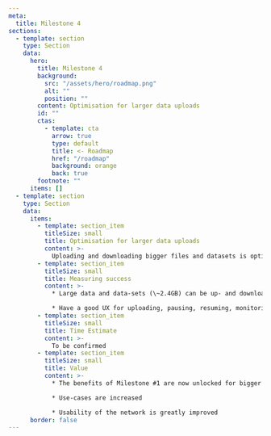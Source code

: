 ```yaml
---
meta:
  title: Milestone 4
sections:
  - template: section
    type: Section
    data:
      hero:
        title: Milestone 4
        background:
          src: "/assets/hero/roadmap.png"
          alt: ""
          position: ""
        content: Optimisation for larger data uploads
        id: ""
        ctas:
          - template: cta
            arrow: true
            type: default
            title: <- Roadmap
            href: "/roadmap"
            background: orange
            back: true
        footnote: ""
      items: []
  - template: section
    type: Section
    data:
      items:
        - template: section_item
          titleSize: small
          title: Optimisation for larger data uploads
          content: >-
            Uploading and downloading bigger files and datasets is optimised.
        - template: section_item
          titleSize: small
          title: Measuring success
          content: >-
            * Large data and data-sets (\~2.4GB) can be up- and downloaded reliably

            * Have a good UX for uploading, pausing, resuming, monitoring and postage stamp payment
        - template: section_item
          titleSize: small
          title: Time Estimate
          content: >-
            To be confirmed
        - template: section_item
          titleSize: small
          title: Value
          content: >-
            * The benefits of Milestone #1 are now unlocked for bigger files

            * Use-cases are increased

            * Usability of the network is greatly improved
      border: false
---
```

